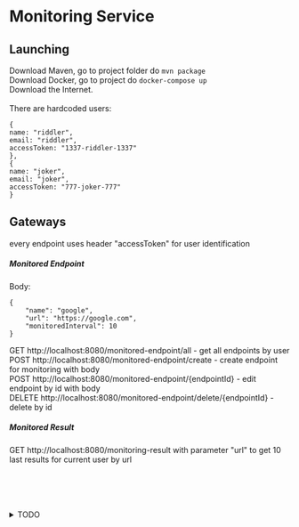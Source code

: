 # Monitoring Service
## Launching  
Download Maven, go to project folder do ```mvn package```  
Download Docker, go to project do ```docker-compose up```  
Download the Internet.  
<br/>
There are hardcoded users:
```
{
name: "riddler",
email: "riddler",
accessToken: "1337-riddler-1337"
},
{
name: "joker",
email: "joker",
accessToken: "777-joker-777"
}
```


## Gateways
every endpoint uses header "accessToken" for user identification

##### Monitored Endpoint
Body: 
```
{
    "name": "google",
    "url": "https://google.com",
    "monitoredInterval": 10
}
```  

GET http://localhost:8080/monitored-endpoint/all - get all endpoints by user  
POST http://localhost:8080/monitored-endpoint/create - create endpoint for monitoring with body  
POST http://localhost:8080/monitored-endpoint/{endpointId} - edit endpoint by id with body  
DELETE http://localhost:8080/monitored-endpoint/delete/{endpointId} - delete by id  
##### Monitored Result
GET http://localhost:8080/monitoring-result with parameter "url" to get 10 last results for current user by url  
<br />
<br />
<br />
<br />

<details><summary>TODO</summary>
<p>
 
- Docker
- Spring Security
- Spring Gateway
- Deploy Cloud
  - Connect with Telegram bot or Firebase notifications
- Optimize scheduler
  - RabbitMQ
- Make Results as separate service
 
</p>
</details>
